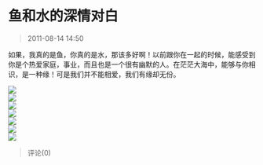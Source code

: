 # 鱼和水的深情对白

> 2011-08-14 14:50

如果，我真的是鱼，你真的是水，那该多好啊！以前跟你在一起的时候，能感受到你是个热爱家庭，事业，而且也是一个很有幽默的人。在茫茫大海中，能够与你相识，是一种缘！可是我们并不能相爱，我们有缘却无份。

[![](https://pan.4a1801.life/d/NAS/Qzone_wyf/Blogs/images/13550746)](https://pan.4a1801.life/d/NAS/Qzone_wyf/Blogs/images/13550746)  
[![](https://pan.4a1801.life/d/NAS/Qzone_wyf/Blogs/images/E9EEABF0)](https://pan.4a1801.life/d/NAS/Qzone_wyf/Blogs/images/E9EEABF0)  
[![](https://pan.4a1801.life/d/NAS/Qzone_wyf/Blogs/images/E0686C15)](https://pan.4a1801.life/d/NAS/Qzone_wyf/Blogs/images/E0686C15)  
[![](https://pan.4a1801.life/d/NAS/Qzone_wyf/Blogs/images/4932E279)](https://pan.4a1801.life/d/NAS/Qzone_wyf/Blogs/images/4932E279)  
[![](https://pan.4a1801.life/d/NAS/Qzone_wyf/Blogs/images/5FA0B12A)](https://pan.4a1801.life/d/NAS/Qzone_wyf/Blogs/images/5FA0B12A)  
[![](https://pan.4a1801.life/d/NAS/Qzone_wyf/Blogs/images/59012EB8)](https://pan.4a1801.life/d/NAS/Qzone_wyf/Blogs/images/59012EB8)  
[![](https://pan.4a1801.life/d/NAS/Qzone_wyf/Blogs/images/6F25410D)](https://pan.4a1801.life/d/NAS/Qzone_wyf/Blogs/images/6F25410D)

> 评论(0)
